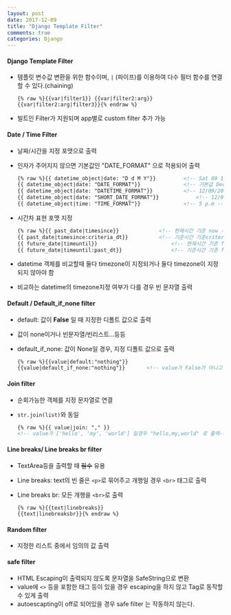 ```yaml
---
layout: post
date: 2017-12-09
title: "Django Template Filter"
comments: true
categories: Django
---
```


#### Django Template Filter

- 템플릿 변수값 변환을 위한 함수이며, `|` (파이프)를 이용하여 다수 필터 함수를 연결 할 수 있다.(chaining)

  `{% raw %}{{var|filter1}} {{var|filter2:arg}}{{var|filter2:arg|filter3}}{% endraw %} `

- 빌트인 Filter가 지원되며 app별로 custom filter 추가 가능



#### Date / Time Filter

- 날짜/시간을 지정 포맷으로 출력

- 인자가 주어지지 않으면 기본값인 "DATE_FORMAT" 으로 적용되어 출력

  ```html
  {% raw %}{{ datetime_object|date: "D d M Y"}}			<!-- Sat 09 12 2017 -->
  {{ datetime_object|date: "DATE_FORMAT"}}				<!-- 기본값 Dec.09, 2017 5 p.m -->
  {{ datetime_object|date: "DATETIME_FORMAT"}}			<!-- 12/09/2017 -->
  {{ datetime_object|date: "SHORT_DATE_FORMAT"}}			<!-- 12/09/2017 5 p.m -->
  {{ datetime_object|time: "TIME_FORMAT"}}				<!-- 5 p.m -->{% endraw %}
  ```

- 시간차 표현 포맷 지정

  ```html
  {% raw %}{{ past_date|timesince}}				<!-- 현재시간 기준 now - past_date -->
  {{ past_date|timesince:criteria_dt}}			<!-- 기준시간 기준criteria_dt - past_date -->
  {{ future_date|timeuntil}}						<!-- 현재시간 기준 future_date - now -->
  {{ future_date|timeuntil:past_dt}}				<!-- 기준시간 기준 future_date - past_date -->{% endraw %}
  ```

- datetime 객체를 비교할때 둘다 timezone이 지정되거나 둘다 timezone이 지정되지 않아야 함

- 비교하는 datetime의 timezone지정 여부가 다를 경우 빈 문자열 출력



#### Default / Default_if_none filter

- default: 값이 **False** 일 때 지정한 디폴트 값으로 출력

- 값이 none이거나 빈문자열/빈리스트...등등

- default_if_none: 값이 None일 경우, 지정 디폴트 값으로 출력

  ```html
  {% raw %}{{value|default:"nothing"}}
  {{value|default_if_none:"nothing"}}		<!-- value가 False가 아니고 none 일때만 해당 -->{% endraw %}
  ```



#### Join filter

- 순회가능한 객체를 지정 문자열로 연결

- `str.join(list)`와 동일

  ```html
  {% raw %}{{ value|join: "," }}
  <!-- value가 ['hello', 'my', 'world'] 일경우 "hello,my,world" 로 출력-->{% endraw %}
  ```



#### Line breaks/ Line breaks br filter

- TextArea등을 출력할 때 ~~필수~~ 유용

- Line breaks: text의 빈 줄은 `<p>`로 묶어주고 개행일 경우 `<br>` 태그로 출력

- Line breaks br: 모든 개행을 `<br>`로 출력

  ```html
  {% raw %}{{text|linebreaks}}
  {{text|linebreaksbr}}{% endraw %}
  ```



#### Random filter

- 지정한 리스트 중에서 임의의 값 출력



#### safe filter

- HTML Escaping이 출력되지 않도록 문자열을 SafeString으로 변환
- value에 `<>` 등을 포함한 태그 등이 있을 경우 escaping을 하지 않고 Tag로 동작할 수 있게 출력
- autoescapting이 off로 되어있을 경우 safe filter 는 작동하지 않는다.

